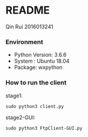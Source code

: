 # README

Qin Rui 2016013241

### Environment

* Python Version: 3.6.6
* System : Ubuntu 18.04
* Package: wxpython

### How to run the client

stage1:

```shell
sudo python3 client.py
```

stage2-GUI:

```
sudo python3 FtpClient-GUI.py
```

